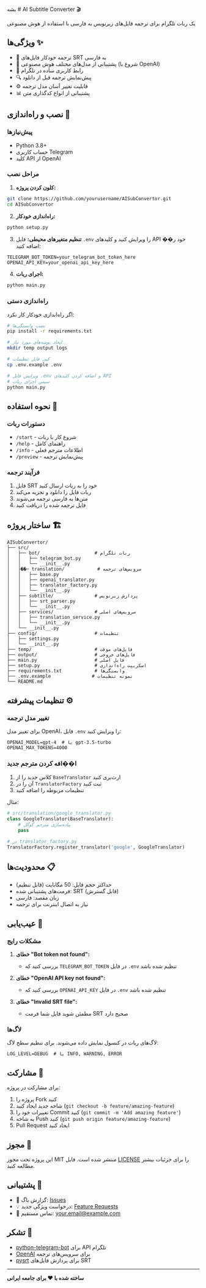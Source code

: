  بشه # AI Subtitle Converter 🎬

یک ربات تلگرام برای ترجمه فایل‌های زیرنویس به فارسی با استفاده از هوش مصنوعی

## ویژگی‌ها ✨

- 🤖 ترجمه خودکار فایل‌های SRT به فارسی
- 🔄 پشتیبانی از مدل‌های مختلف هوش مصنوعی (شروع با OpenAI)
- 📱 رابط کاربری ساده در تلگرام
- 🔍 پیش‌نمایش ترجمه قبل از دانلود
- ⚙️ قابلیت تغییر آسان مدل ترجمه
- 📊 پشتیبانی از انواع کدگذاری متن

## نصب و راه‌اندازی 🚀

### پیش‌نیازها
- Python 3.8+
- حساب کاربری Telegram
- کلید API از OpenAI

### مراحل نصب

1. **کلون کردن پروژه:**
```bash
git clone https://github.com/yourusername/AISubConvertor.git
cd AISubConvertor
```

2. **راه‌اندازی خودکار:**
```bash
python setup.py
```

3. **تنظیم متغیرهای محیطی:**
فایل `.env` را ویرایش کنید و کلیدهای API خود ر�� اضافه کنید:
```env
TELEGRAM_BOT_TOKEN=your_telegram_bot_token_here
OPENAI_API_KEY=your_openai_api_key_here
```

4. **اجرای ربات:**
```bash
python main.py
```

### راه‌اندازی دستی

اگر راه‌اندازی خودکار کار نکرد:

```bash
# نصب وابستگی‌ها
pip install -r requirements.txt

# ایجاد پوشه‌های مورد نیاز
mkdir temp output logs

# کپی فایل تنظیمات
cp .env.example .env

# ویرایش فایل .env و اضافه کردن کلیدهای API
# سپس اجرای ربات
python main.py
```

## نحوه استفاده 📖

### دستورات ربات

- `/start` - شروع کار با ربات
- `/help` - راهنمای کامل
- `/info` - اطلاعات مترجم فعلی
- `/preview` - پیش‌نمایش ترجمه

### فرآیند ترجمه

1. فایل SRT خود را به ربات ارسال کنید
2. ربات فایل را دانلود و تجزیه می‌کند
3. متن‌ها به فارسی ترجمه می‌شوند
4. فایل ترجمه شده را دریافت کنید

## ساختار پروژه 🏗️

```
AISubConvertor/
├── src/
│   ├── bot/                    # ربات تلگرام
│   │   ├── telegram_bot.py
│   │   └── __init__.py
│   ├��─ translation/            # سرویس‌های ترجمه
│   │   ├── base.py
│   │   ├── openai_translator.py
│   │   ├── translator_factory.py
│   │   └── __init__.py
│   ├── subtitle/               # پردازش زیرنویس
│   │   ├── srt_parser.py
│   │   └── __init__.py
│   ├── services/               # سرویس‌های اصلی
│   │   ├── translation_service.py
│   │   └── __init__.py
│   └── __init__.py
├── config/                     # تنظیمات
│   ├── settings.py
│   └── __init__.py
├── temp/                       # فایل‌های موقت
├── output/                     # فایل‌های خروجی
├── main.py                     # فایل اصلی
├── setup.py                    # اسکریپت راه‌اندازی
├── requirements.txt            # وابستگی‌ها
├── .env.example               # نمونه تنظیمات
└── README.md
```

## تنظیمات پیشرفته ⚙️

### تغییر مدل ترجمه

برای تغییر مدل OpenAI، فایل `.env` را ویرایش کنید:

```env
OPENAI_MODEL=gpt-4  # یا gpt-3.5-turbo
OPENAI_MAX_TOKENS=4000
```

### ا��افه کردن مترجم جدید

1. کلاس جدید را از `BaseTranslator` ارث‌بری کنید
2. آن را در `TranslatorFactory` ثبت کنید
3. تنظیمات مربوطه را اضافه کنید

مثال:
```python
# src/translation/google_translator.py
class GoogleTranslator(BaseTranslator):
    # پیاده‌سازی مترجم گوگل
    pass

# در translator_factory.py
TranslatorFactory.register_translator('google', GoogleTranslator)
```

## محدودیت‌ها 📋

- حداکثر حجم فایل: 50 مگابایت (قابل تنظیم)
- فرمت‌های پشتیبانی شده: SRT (قابل گسترش)
- زبان مقصد: فارسی
- نیاز به اتصال اینترنت برای ترجمه

## عیب‌یابی 🔧

### مشکلات رایج

1. **خطای "Bot token not found":**
   - بررسی کنید که `TELEGRAM_BOT_TOKEN` در فایل `.env` تنظیم شده باشد

2. **خطای "OpenAI API key not found":**
   - بررسی کنید که `OPENAI_API_KEY` در فایل `.env` تنظیم شده باشد

3. **خطای "Invalid SRT file":**
   - مطمئن شوید فایل شما فرمت SRT صحیح دارد

### لاگ‌ها

لاگ‌های ربات در کنسول نمایش داده می‌شوند. برای تنظیم سطح لاگ:

```env
LOG_LEVEL=DEBUG  # یا INFO, WARNING, ERROR
```

## مشارکت 🤝

برای مشارکت در پروژه:

1. پروژه را Fork کنید
2. شاخه جدید ایجاد کنید (`git checkout -b feature/amazing-feature`)
3. تغییرات خود را Commit کنید (`git commit -m 'Add amazing feature'`)
4. به شاخه Push کنید (`git push origin feature/amazing-feature`)
5. Pull Request ایجاد کنید

## مجوز 📄

این پروژه تحت مجوز MIT منتشر شده است. فایل [LICENSE](LICENSE) را برای جزئیات بیشتر مطالعه کنید.

## پشتیبانی 💬

- 🐛 گزارش باگ: [Issues](https://github.com/yourusername/AISubConvertor/issues)
- 💡 درخواست ویژگی جدید: [Feature Requests](https://github.com/yourusername/AISubConvertor/issues)
- 📧 تماس مستقیم: your.email@example.com

## تشکر 🙏

- [python-telegram-bot](https://github.com/python-telegram-bot/python-telegram-bot) برای API تلگرام
- [OpenAI](https://openai.com/) برای سرویس‌های ترجمه
- [pysrt](https://github.com/byroot/pysrt) برای پردازش فایل‌های SRT

---

**ساخته شده با ❤️ برای جامعه ایرانی**